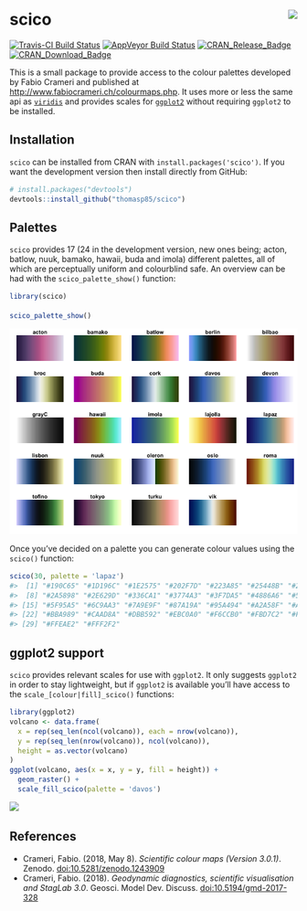 
<!-- README.md is generated from README.Rmd. Please edit that file -->

# scico <img src="man/figures/logo.png" align="right" />

[![Travis-CI Build
Status](https://travis-ci.org/thomasp85/scico.svg?branch=master)](https://travis-ci.org/thomasp85/scico)
[![AppVeyor Build
Status](https://ci.appveyor.com/api/projects/status/github/thomasp85/scico?branch=master&svg=true)](https://ci.appveyor.com/project/thomasp85/scico)
[![CRAN\_Release\_Badge](http://www.r-pkg.org/badges/version-ago/scico)](https://CRAN.R-project.org/package=scico)
[![CRAN\_Download\_Badge](http://cranlogs.r-pkg.org/badges/scico)](https://CRAN.R-project.org/package=scico)

This is a small package to provide access to the colour palettes
developed by Fabio Crameri and published at
<http://www.fabiocrameri.ch/colourmaps.php>. It uses more or less the
same api as [`viridis`](https://github.com/sjmgarnier/viridis) and
provides scales for [`ggplot2`](https://github.com/tidyverse/ggplot2)
without requiring `ggplot2` to be installed.

## Installation

`scico` can be installed from CRAN with `install.packages('scico')`. If
you want the development version then install directly from GitHub:

``` r
# install.packages("devtools")
devtools::install_github("thomasp85/scico")
```

## Palettes

`scico` provides 17 (24 in the development version, new ones being;
acton, batlow, nuuk, bamako, hawaii, buda and imola) different palettes,
all of which are perceptually uniform and colourblind safe. An overview
can be had with the `scico_palette_show()` function:

``` r
library(scico)

scico_palette_show()
```

![](man/figures/README-unnamed-chunk-3-1.png)<!-- -->

Once you’ve decided on a palette you can generate colour values using
the `scico()` function:

``` r
scico(30, palette = 'lapaz')
#>  [1] "#190C65" "#1D196C" "#1E2575" "#202F7D" "#223A85" "#25448B" "#274E92"
#>  [8] "#2A5898" "#2E629D" "#336CA1" "#3774A3" "#3F7DA5" "#4886A6" "#528EA6"
#> [15] "#5F95A5" "#6C9AA3" "#7A9E9F" "#87A19A" "#95A494" "#A2A58F" "#ADA78B"
#> [22] "#BBA989" "#CAAD8A" "#DBB592" "#EBC0A0" "#F6CCB0" "#FBD7C2" "#FDE0D2"
#> [29] "#FFEAE2" "#FFF2F2"
```

## ggplot2 support

`scico` provides relevant scales for use with `ggplot2`. It only
suggests `ggplot2` in order to stay lightweight, but if `ggplot2` is
available you’ll have access to the `scale_[colour|fill]_scico()`
functions:

``` r
library(ggplot2)
volcano <- data.frame(
  x = rep(seq_len(ncol(volcano)), each = nrow(volcano)),
  y = rep(seq_len(nrow(volcano)), ncol(volcano)),
  height = as.vector(volcano)
)
ggplot(volcano, aes(x = x, y = y, fill = height)) + 
  geom_raster() + 
  scale_fill_scico(palette = 'davos') 
```

![](man/figures/README-unnamed-chunk-5-1.png)<!-- -->

## References

  - Crameri, Fabio. (2018, May 8). *Scientific colour maps (Version
    3.0.1)*. Zenodo. <doi:10.5281/zenodo.1243909>
  - Crameri, Fabio. (2018). *Geodynamic diagnostics, scientific
    visualisation and StagLab 3.0*. Geosci. Model Dev. Discuss.
    <doi:10.5194/gmd-2017-328>
